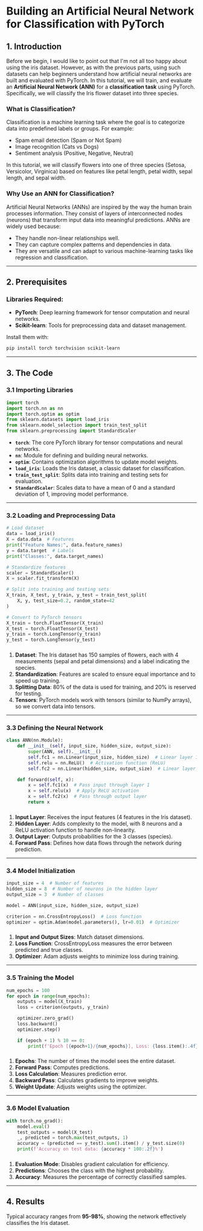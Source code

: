 # Building an Artificial Neural Network for Classification with PyTorch

## 1. Introduction
Before we begin, I would like to point out that I'm not all too happy about  using the iris dataset. However, as with the previous parts, using such datasets can help beginners understand how artificial neural networks are built and evaluated with PyTorch. In this tutorial, we will train, and evaluate an **Artificial Neural Network (ANN)** for a **classification task** using PyTorch. Specifically, we will classify the Iris flower dataset into three species.

### What is Classification?
Classification is a machine learning task where the goal is to categorize data into predefined labels or groups. For example:
- Spam email detection (Spam or Not Spam)
- Image recognition (Cats vs Dogs)
- Sentiment analysis (Positive, Negative, Neutral)

In this tutorial, we will classify flowers into one of three species (Setosa, Versicolor, Virginica) based on features like petal length, petal width, sepal length, and sepal width.

### Why Use an ANN for Classification?
Artificial Neural Networks (ANNs) are inspired by the way the human brain processes information. They consist of layers of interconnected nodes (neurons) that transform input data into meaningful predictions. ANNs are widely used because:
- They handle non-linear relationships well.
- They can capture complex patterns and dependencies in data.
- They are versatile and can adapt to various machine-learning tasks like regression and classification.

---

## 2. Prerequisites
### Libraries Required:
- **PyTorch**: Deep learning framework for tensor computation and neural networks.
- **Scikit-learn**: Tools for preprocessing data and dataset management.

Install them with:
```bash
pip install torch torchvision scikit-learn
```

---

## 3. The Code

### 3.1 Importing Libraries
```python
import torch  
import torch.nn as nn  
import torch.optim as optim  
from sklearn.datasets import load_iris  
from sklearn.model_selection import train_test_split  
from sklearn.preprocessing import StandardScaler  
```
- **`torch`**: The core PyTorch library for tensor computations and neural networks.
- **`nn`**: Module for defining and building neural networks.
- **`optim`**: Contains optimization algorithms to update model weights.
- **`load_iris`**: Loads the Iris dataset, a classic dataset for classification.
- **`train_test_split`**: Splits data into training and testing sets for evaluation.
- **`StandardScaler`**: Scales data to have a mean of 0 and a standard deviation of 1, improving model performance.

---

### 3.2 Loading and Preprocessing Data
```python
# Load dataset
data = load_iris()  
X = data.data  # Features
print("Feature Names:", data.feature_names)
y = data.target  # Labels
print("Classes:", data.target_names)

# Standardize features
scaler = StandardScaler()  
X = scaler.fit_transform(X)

# Split into training and testing sets
X_train, X_test, y_train, y_test = train_test_split(
    X, y, test_size=0.2, random_state=42
)

# Convert to PyTorch tensors
X_train = torch.FloatTensor(X_train)  
X_test = torch.FloatTensor(X_test)  
y_train = torch.LongTensor(y_train)  
y_test = torch.LongTensor(y_test) 
```
### 
1. **Dataset**: The Iris dataset has 150 samples of flowers, each with 4 measurements (sepal and petal dimensions) and a label indicating the species.
2. **Standardization**: Features are scaled to ensure equal importance and to speed up training.
3. **Splitting Data**: 80% of the data is used for training, and 20% is reserved for testing.
4. **Tensors**: PyTorch models work with tensors (similar to NumPy arrays), so we convert data into tensors.

---

### 3.3 Defining the Neural Network
```python
class ANN(nn.Module):  
    def __init__(self, input_size, hidden_size, output_size):  
        super(ANN, self).__init__()  
        self.fc1 = nn.Linear(input_size, hidden_size)  # Linear layer 1
        self.relu = nn.ReLU()  # Activation function (ReLU)
        self.fc2 = nn.Linear(hidden_size, output_size)  # Linear layer 2

    def forward(self, x):  
        x = self.fc1(x)  # Pass input through layer 1
        x = self.relu(x)  # Apply ReLU activation
        x = self.fc2(x)  # Pass through output layer
        return x
```
### 
1. **Input Layer**: Receives the input features (4 features in the Iris dataset).
2. **Hidden Layer**: Adds complexity to the model, with 8 neurons and a ReLU activation function to handle non-linearity.
3. **Output Layer**: Outputs probabilities for the 3 classes (species).
4. **Forward Pass**: Defines how data flows through the network during prediction.

---

### 3.4 Model Initialization
```python
input_size = 4  # Number of features
hidden_size = 8  # Number of neurons in the hidden layer
output_size = 3  # Number of classes

model = ANN(input_size, hidden_size, output_size)

criterion = nn.CrossEntropyLoss()  # Loss function
optimizer = optim.Adam(model.parameters(), lr=0.01)  # Optimizer
```
### 
1. **Input and Output Sizes**: Match dataset dimensions.
2. **Loss Function**: CrossEntropyLoss measures the error between predicted and true classes.
3. **Optimizer**: Adam adjusts weights to minimize loss during training.

---

### 3.5 Training the Model
```python
num_epochs = 100  
for epoch in range(num_epochs):  
    outputs = model(X_train)  
    loss = criterion(outputs, y_train)  

    optimizer.zero_grad()  
    loss.backward()  
    optimizer.step()  

    if (epoch + 1) % 10 == 0:  
        print(f'Epoch [{epoch+1}/{num_epochs}], Loss: {loss.item():.4f}')
```
### 
1. **Epochs**: The number of times the model sees the entire dataset.
2. **Forward Pass**: Computes predictions.
3. **Loss Calculation**: Measures prediction error.
4. **Backward Pass**: Calculates gradients to improve weights.
5. **Weight Update**: Adjusts weights using the optimizer.

---

### 3.6 Model Evaluation
```python
with torch.no_grad():  
    model.eval()  
    test_outputs = model(X_test)  
    _, predicted = torch.max(test_outputs, 1)  
    accuracy = (predicted == y_test).sum().item() / y_test.size(0)  
    print(f'Accuracy on test data: {accuracy * 100:.2f}%')
```
### 
1. **Evaluation Mode**: Disables gradient calculation for efficiency.
2. **Predictions**: Chooses the class with the highest probability.
3. **Accuracy**: Measures the percentage of correctly classified samples.

---

## 4. Results
Typical accuracy ranges from **95-98%**, showing the network effectively classifies the Iris dataset.





